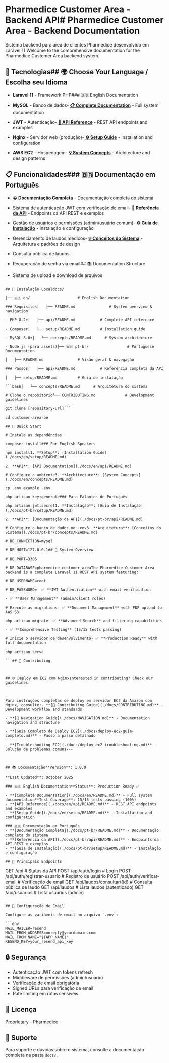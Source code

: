 # Pharmedice Customer Area - Backend API# Pharmedice Customer Area - Backend Documentation



Sistema backend para área de clientes Pharmedice desenvolvido em Laravel 11.Welcome to the comprehensive documentation for the Pharmedice Customer Area backend system.



## 🚀 Tecnologias## 🌍 Choose Your Language / Escolha seu Idioma



- **Laravel 11** - Framework PHP### 🇺🇸 English Documentation

- **MySQL** - Banco de dados- **[📋 Complete Documentation](./docs/en/README.md)** - Full system documentation

- **JWT** - Autenticação- **[🚀 API Reference](./docs/en/api/README.md)** - REST API endpoints and examples

- **Nginx** - Servidor web (produção)- **[⚙️ Setup Guide](./docs/en/setup/README.md)** - Installation and configuration

- **AWS EC2** - Hospedagem- **[💡 System Concepts](./docs/en/concepts/README.md)** - Architecture and design patterns



## 📋 Funcionalidades### 🇧🇷 Documentação em Português  

- **[� Documentação Completa](./docs/pt-br/README.md)** - Documentação completa do sistema

- Sistema de autenticação JWT com verificação de email- **[🚀 Referência da API](./docs/pt-br/api/README.md)** - Endpoints da API REST e exemplos

- Gestão de usuários e permissões (admin/usuário comum)- **[⚙️ Guia de Instalação](./docs/pt-br/setup/README.md)** - Instalação e configuração

- Gerenciamento de laudos médicos- **[💡 Conceitos do Sistema](./docs/pt-br/concepts/README.md)** - Arquitetura e padrões de design

- Consulta pública de laudos

- Recuperação de senha via email## 📚 Documentation Structure

- Sistema de upload e download de arquivos

```

## 🔧 Instalação Localdocs/

├── 🇺🇸 en/                     # English Documentation

### Requisitos│   ├── README.md               # System overview & navigation

- PHP 8.2+│   ├── api/README.md           # Complete API reference

- Composer│   ├── setup/README.md         # Installation guide

- MySQL 8.0+│   └── concepts/README.md      # System architecture

- Node.js (para assets)├── 🇧🇷 pt-br/                 # Portuguese Documentation

│   ├── README.md               # Visão geral & navegação

### Passos│   ├── api/README.md           # Referência completa da API

│   ├── setup/README.md         # Guia de instalação

```bash│   └── concepts/README.md      # Arquitetura do sistema

# Clone o repositório└── CONTRIBUTING.md             # Development guidelines

git clone [repository-url]```

cd customer-area-be

## 🎯 Quick Start

# Instale as dependências

composer install### For English Speakers

npm install1. **Setup**: [Installation Guide](./docs/en/setup/README.md) 

2. **API**: [API Documentation](./docs/en/api/README.md)

# Configure o ambiente3. **Architecture**: [System Concepts](./docs/en/concepts/README.md)

cp .env.example .env

php artisan key:generate### Para Falantes de Português

php artisan jwt:secret1. **Instalação**: [Guia de Instalação](./docs/pt-br/setup/README.md)

2. **API**: [Documentação da API](./docs/pt-br/api/README.md)  

# Configure o banco de dados no .env3. **Arquitetura**: [Conceitos do Sistema](./docs/pt-br/concepts/README.md)

# DB_CONNECTION=mysql

# DB_HOST=127.0.0.1## 🚀 System Overview

# DB_PORT=3306

# DB_DATABASE=pharmedice_customer_areaThe Pharmedice Customer Area backend is a complete Laravel 11 REST API system featuring:

# DB_USERNAME=root

# DB_PASSWORD=- ✅ **JWT Authentication** with email verification

- ✅ **User Management** (admin/client roles)  

# Execute as migrations- ✅ **Document Management** with PDF upload to AWS S3

php artisan migrate- ✅ **Advanced Search** and filtering capabilities

- ✅ **Comprehensive Testing** (15/15 tests passing)

# Inicie o servidor de desenvolvimento- ✅ **Production Ready** with full documentation

php artisan serve

```## 🤝 Contributing



## 🌐 Deploy em EC2 com NginxInterested in contributing? Check our guidelines:



Para instruções completas de deploy em servidor EC2 da Amazon com Nginx, consulte:- **[🤝 Contributing Guide](./docs/CONTRIBUTING.md)** - Development workflow and standards

- **[📝 Navigation Guide](./docs/NAVIGATION.md)** - Documentation navigation and structure

- **[Guia Completo de Deploy EC2](./docs/deploy-ec2-guia-completo.md)** - Passo a passo detalhado

- **[Troubleshooting EC2](./docs/deploy-ec2-troubleshooting.md)** - Solução de problemas comuns---



## 📚 Documentação**Version**: 1.0.0  

**Last Updated**: October 2025  

### 🇺🇸 English Documentation**Status**: Production Ready ✅  

- **[Complete Documentation](./docs/en/README.md)** - Full system documentation**Test Coverage**: 15/15 tests passing (100%)
- **[API Reference](./docs/en/api/README.md)** - REST API endpoints and examples
- **[Setup Guide](./docs/en/setup/README.md)** - Installation and configuration

### 🇧🇷 Documentação em Português  
- **[Documentação Completa](./docs/pt-br/README.md)** - Documentação completa do sistema
- **[Referência da API](./docs/pt-br/api/README.md)** - Endpoints da API REST e exemplos
- **[Guia de Instalação](./docs/pt-br/setup/README.md)** - Instalação e configuração

## 🔑 Principais Endpoints

```
GET  /api                              # Status da API
POST /api/auth/login                   # Login
POST /api/auth/registrar-usuario       # Registro de usuário
POST /api/auth/verificar-email         # Verificação de email
GET  /api/laudos/consultar/{id}        # Consulta pública de laudo
GET  /api/laudos                       # Lista laudos (autenticado)
GET  /api/usuarios                     # Lista usuários (admin)
```

## 📧 Configuração de Email

Configure as variáveis de email no arquivo `.env`:

```env
MAIL_MAILER=resend
MAIL_FROM_ADDRESS=noreply@yourdomain.com
MAIL_FROM_NAME="${APP_NAME}"
RESEND_KEY=your_resend_api_key
```

## 🔒 Segurança

- Autenticação JWT com tokens refresh
- Middleware de permissões (admin/usuário)
- Verificação de email obrigatória
- Signed URLs para verificação de email
- Rate limiting em rotas sensíveis

## 📝 Licença

Proprietary - Pharmedice

## 👥 Suporte

Para suporte e dúvidas sobre o sistema, consulte a documentação completa na pasta `docs/`.
